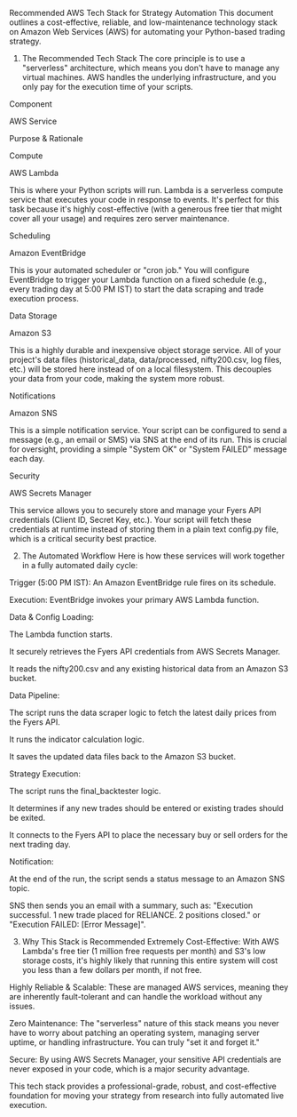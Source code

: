 Recommended AWS Tech Stack for Strategy Automation
This document outlines a cost-effective, reliable, and low-maintenance technology stack on Amazon Web Services (AWS) for automating your Python-based trading strategy.

1. The Recommended Tech Stack
The core principle is to use a "serverless" architecture, which means you don't have to manage any virtual machines. AWS handles the underlying infrastructure, and you only pay for the execution time of your scripts.

Component

AWS Service

Purpose & Rationale

Compute

AWS Lambda

This is where your Python scripts will run. Lambda is a serverless compute service that executes your code in response to events. It's perfect for this task because it's highly cost-effective (with a generous free tier that might cover all your usage) and requires zero server maintenance.

Scheduling

Amazon EventBridge

This is your automated scheduler or "cron job." You will configure EventBridge to trigger your Lambda function on a fixed schedule (e.g., every trading day at 5:00 PM IST) to start the data scraping and trade execution process.

Data Storage

Amazon S3

This is a highly durable and inexpensive object storage service. All of your project's data files (historical_data, data/processed, nifty200.csv, log files, etc.) will be stored here instead of on a local filesystem. This decouples your data from your code, making the system more robust.

Notifications

Amazon SNS

This is a simple notification service. Your script can be configured to send a message (e.g., an email or SMS) via SNS at the end of its run. This is crucial for oversight, providing a simple "System OK" or "System FAILED" message each day.

Security

AWS Secrets Manager

This service allows you to securely store and manage your Fyers API credentials (Client ID, Secret Key, etc.). Your script will fetch these credentials at runtime instead of storing them in a plain text config.py file, which is a critical security best practice.

2. The Automated Workflow
Here is how these services will work together in a fully automated daily cycle:

Trigger (5:00 PM IST): An Amazon EventBridge rule fires on its schedule.

Execution: EventBridge invokes your primary AWS Lambda function.

Data & Config Loading:

The Lambda function starts.

It securely retrieves the Fyers API credentials from AWS Secrets Manager.

It reads the nifty200.csv and any existing historical data from an Amazon S3 bucket.

Data Pipeline:

The script runs the data scraper logic to fetch the latest daily prices from the Fyers API.

It runs the indicator calculation logic.

It saves the updated data files back to the Amazon S3 bucket.

Strategy Execution:

The script runs the final_backtester logic.

It determines if any new trades should be entered or existing trades should be exited.

It connects to the Fyers API to place the necessary buy or sell orders for the next trading day.

Notification:

At the end of the run, the script sends a status message to an Amazon SNS topic.

SNS then sends you an email with a summary, such as: "Execution successful. 1 new trade placed for RELIANCE. 2 positions closed." or "Execution FAILED: [Error Message]".

3. Why This Stack is Recommended
Extremely Cost-Effective: With AWS Lambda's free tier (1 million free requests per month) and S3's low storage costs, it's highly likely that running this entire system will cost you less than a few dollars per month, if not free.

Highly Reliable & Scalable: These are managed AWS services, meaning they are inherently fault-tolerant and can handle the workload without any issues.

Zero Maintenance: The "serverless" nature of this stack means you never have to worry about patching an operating system, managing server uptime, or handling infrastructure. You can truly "set it and forget it."

Secure: By using AWS Secrets Manager, your sensitive API credentials are never exposed in your code, which is a major security advantage.

This tech stack provides a professional-grade, robust, and cost-effective foundation for moving your strategy from research into fully automated live execution.